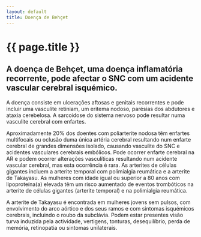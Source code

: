 ```yaml
---
layout: default
title: Doença de Behçet
---
```


# {{ page.title }}

## A doença de Behçet, uma doença inflamatória recorrente, pode afectar o SNC com um acidente vascular cerebral isquémico.

A doença consiste em ulcerações aftosas e genitais recorrentes e pode incluir uma vasculite retiniam, um eritema nodoso, parésias dos abdutores e ataxia cerebelosa. A sarcoidose do sistema nervoso pode resultar numa vasculite cerebral com enfartes.

Aproximadamente 20% dos doentes com poliarterite nodosa têm enfartes multifocais ou oclusão duma única artéria cerebral resultando num enfarte cerebral de grandes dimensões isolado, causando vasculite do SNC e acidentes vasculares cerebrais embólicos. Pode ocorrer enfarte cerebral na AR e podem ocorrer alterações vasculíticas resultando num acidente vascular cerebral, mas esta ocorrência é rara. As arterites de células gigantes incluem a arterite temporal com polimialgia reumática e a arterite de Takayasu. As mulheres com idade igual ou superior a 80 anos com lipoproteína(a) elevada têm um risco aumentado de eventos trombóticos na arterite de células gigantes (arterite temporal) e na polimialgia reumática.

A arterite de Takayasu é encontrada em mulheres jovens sem pulsos, com envolvimento do arco aórtico e dos seus ramos e com sintomas isquémicos cerebrais, incluindo o roubo da subclávia. Podem estar presentes visão turva induzida pela actividade, vertigens, tonturas, desequilíbrio, perda de memória, retinopatia ou sintomas unilaterais.
